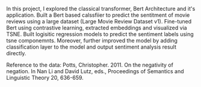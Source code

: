 In this project, I explored the classical transformer, Bert Architecture and it's application. Built a Bert based calssfiier to predict the sentitment of movie reviews using a large dataset (Large Movie Review Dataset v1). Fine-tuned Bert using contrastive learning, extracted embeddings and visualized via TSNE. Built logisitic regression models to predict the sentiment labels using tsne componemnts. Moreover, further improved the model by adding classification layer to the model and output sentiment analysis result directly. 

Reference to the data: Potts, Christopher. 2011. On the negativity of negation. In Nan Li and David Lutz, eds., Proceedings of Semantics and Linguistic Theory 20, 636-659.
